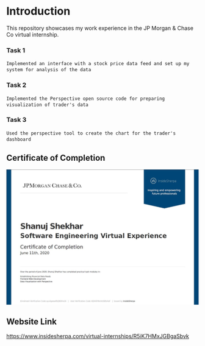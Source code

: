 # Introduction
This repository showcases my work experience in the JP Morgan & Chase Co virtual internship.

### Task 1
    Implemented an interface with a stock price data feed and set up my system for analysis of the data

### Task 2
    Implemented the Perspective open source code for preparing visualization of trader's data

### Task 3
    Used the perspective tool to create the chart for the trader's dashboard

## Certificate of Completion
<img src="./Certificate.JPG" width="900">

## Website Link
https://www.insidesherpa.com/virtual-internships/R5iK7HMxJGBgaSbvk

